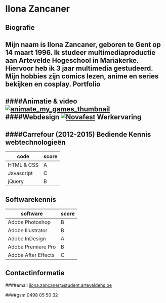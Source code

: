 Ilona Zancaner 
==============
Biografie
---------
Mijn naam is Ilona Zancaner, geboren te Gent op 14 maart 1996. Ik studeer multimediaproductie aan Artevelde Hogeschool in Mariakerke. Hiervoor heb ik 3 jaar multimedia gestudeerd. Mijn hobbies zijn comics lezen, anime en series bekijken en cosplay.
Portfolio
---------
####Animatie & video
[![animate_my_games_thumbnail](http://puu.sh/kpTo9/85df52d9b8.jpg)](https://vimeo.com/129289270 "Animate my games")
####Webdesign
[![Novafest](http://puu.sh/kpTTT/0a8b54f895.jpg)](http://www.arteveldehogeschool.be/campusGDM/studenten_201415/ilonzanc/webdesign2/imaginaryfest/site/index.html)
Werkervaring
------------
####Carrefour (2012-2015)
Bediende
Kennis webtechnologieën
-----------------------
|code|score|
|---------------|----|
|HTML & CSS|A|
|Javascript|C|
|jQuery|B|
Softwarekennis
--------------
|software|score|
|---------------|----|
|Adobe Photoshop|B|
|Adobe Illustrator|B|
|Adobe InDesign|A|
|Adobe Premiere Pro|B|
|Adobe After Effects|C|

Contactinformatie
-----------------
####email
<ilona.zancaner@student.arteveldehs.be>

####gsm
0498 05 50 32